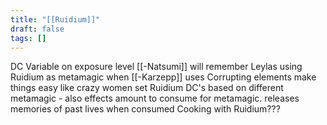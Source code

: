 ```yaml
---
title: "[[Ruidium]]"
draft: false
tags: []
---
```

 
DC Variable on exposure level
[[-Natsumi]] will remember Leylas using Ruidium as metamagic when [[-Karzepp]] uses
Corrupting elements make things easy like crazy women
set Ruidium DC's based on different metamagic - also effects amount to consume for metamagic. 
releases memories of past lives when consumed
Cooking with Ruidium???